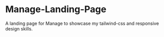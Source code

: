 # Manage-Landing-Page
A landing page for Manage to showcase my tailwind-css and responsive design skills.

